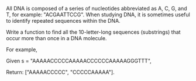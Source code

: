 All DNA is composed of a series of nucleotides abbreviated as A, C, G, and T, for example: "ACGAATTCCG". When studying DNA, it is sometimes useful to identify repeated sequences within the DNA.

Write a function to find all the 10-letter-long sequences (substrings) that occur more than once in a DNA molecule.

For example,

Given s = "AAAAACCCCCAAAAACCCCCCAAAAAGGGTTT",

Return:
["AAAAACCCCC", "CCCCCAAAAA"].